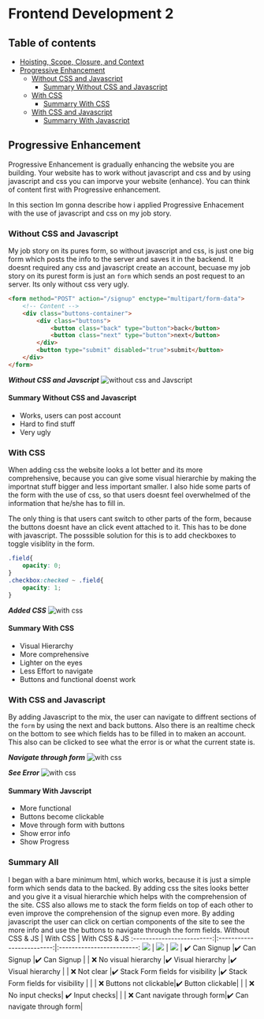 # Frontend Development 2

## Table of contents
* [Hoisting, Scope, Closure, and Context]()
* [Progressive Enhancement](#progressive-enhancement)
    * [Without CSS and Javascript](#without-css-and-javascript)
        * [Summary Without CSS and Javascript](#summary-without-css-and-javascript)
    * [With CSS](#with-css)
        * [Summarry With CSS](#summary-with-css)
    * [With CSS and Javascript](#with-css-and-javascript)
        * [Summarry With Javascript](#summary-with-javascript)

## Progressive Enhancement
Progressive Enhancement is gradually enhancing the website you are building. Your website has to work without javascript and css and by using javascript and css you can imporve your website (enhance). You can think of content first with Progressive enhancement.

In this section Im gonna describe how i applied Progressive Enhacement with the use of javascript and css on my job story.

### Without CSS and Javascript
My job story on its pures form, so without javascript and css, is just one big form which posts the info to the server and saves it in the backend. It doesnt required any css and javascript create an account, becuase my job story on its purest form is just an `form`  which sends an post request to an server. Its only without css very ugly.


```html
<form method="POST" action="/signup" enctype="multipart/form-data">
    <!-- Content -->
    <div class="buttons-container">
        <div class="buttons">
            <button class="back" type="button">back</button>
            <button class="next" type="button">next</button>
        </div>
        <button type="submit" disabled="true">submit</button>
    </div>
</form>
```


**_Without CSS and Javscript_**
![without css and Javscript](https://github.com/LaupWing/fe-assessment-2/blob/master/docs/no_css_js.gif)

#### Summary Without CSS and Javascript
*   Works, users can post account
*   Hard to find stuff
*   Very ugly

### With CSS
When adding css the website looks a lot better and its more comprehensive, because you can give some visual hierarchie by making the importnat stuff bigger and less important smaller.
I also hide some parts of the form with the use of css, so that users doesnt feel overwhelmed of the information that he/she has to fill in.

The only thing is that users cant switch to other parts of the form, because the buttons doesnt have an click event attached to it. This has to be done with javascript. 
The posssible solution for this is to add checkboxes to toggle visiblity in the form.
```css
.field{
    opacity: 0;
}
.checkbox:checked ~ .field{
    opacity: 1;
}
``` 

**_Added CSS_**
![with css](https://github.com/LaupWing/fe-assessment-2/blob/master/docs/css_on.gif)

#### Summary With CSS
*   Visual Hierarchy
*   More comprehensive
*   Lighter on the eyes
*   Less Effort to navigate
*   Buttons and functional doenst work

### With CSS and Javascript
By adding Javascript to the mix, the user can navigate to diffrent sections of the `form` by using the next and back buttons. Also there is an realtime check on the bottom to see which fields has to be filled in to maken an account. This also can be clicked to see what the error is or what the current state is.  

**_Navigate through form_**
![with css](https://github.com/LaupWing/fe-assessment-2/blob/master/docs/navigate.gif)

**_See Error_**
![with css](https://github.com/LaupWing/Project-Tech/blob/master/READMEImages/signup_more_info.gif)

#### Summary With Javscript
*   More functional
*   Buttons become clickable
*   Move through form with buttons
*   Show error info
*   Show Progress

### Summary All
I began with a bare minimum html, which works, because it is  just a simple form which sends data to the backed. By adding css the sites looks better and you give it a visual hierarchie which helps with the comprehension of the site. CSS also allows me to stack the form fields on top of each other to even improve the comprehension of the signup even more. By adding javascript the user can click on certian components of the site to see the more info and use the buttons to navigate through the form fields. 
Without CSS & JS             |  With CSS               |  With CSS & JS
:-------------------------:|:-------------------------:|:-------------------------:
![](https://github.com/LaupWing/fe-assessment-2/blob/master/docs/no_css_js.gif)  |  ![](https://github.com/LaupWing/fe-assessment-2/blob/master/docs/css_on.gif) |  ![](https://github.com/LaupWing/fe-assessment-2/blob/master/docs/navigate.gif)
| ✔️ Can Signup |✔️ Can Signup |✔️ Can Signup |
| ❌ No visual hierarchy |✔️ Visual hierarchy |✔️ Visual hierarchy |
| ❌ Not clear |✔️ Stack Form fields for visibility |✔️ Stack Form fields for visibility |
|              | ❌ Buttons not clickable|✔️ Button clickable|
|              | ❌ No input checks| ✔️ Input checks|
|              | ❌ Cant navigate through form|✔️ Can navigate through form|
